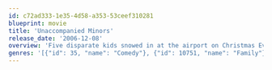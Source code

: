 ```yaml
---
id: c72ad333-1e35-4d58-a353-53ceef310281
blueprint: movie
title: 'Unaccompanied Minors'
release_date: '2006-12-08'
overview: 'Five disparate kids snowed in at the airport on Christmas Eve learn some lessons about friendship when they launch a bid to get back to their families and outsmart a disgruntled airport official who wants to keep them grounded.'
genres: '[{"id": 35, "name": "Comedy"}, {"id": 10751, "name": "Family"}]'
---
```


